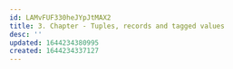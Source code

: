 ```yaml
---
id: LAMvFUF330heJYpJtMAX2
title: 3. Chapter - Tuples, records and tagged values
desc: ''
updated: 1644234380995
created: 1644234337127
---
```


